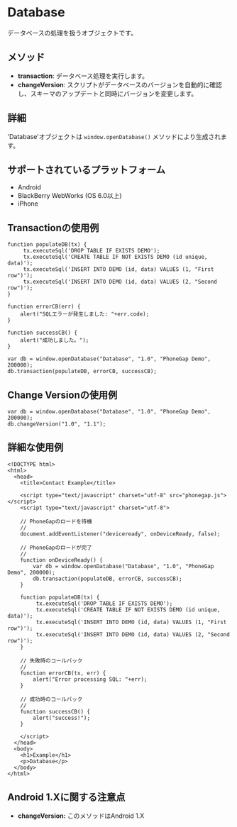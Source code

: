 Database
=======

データベースの処理を扱うオブジェクトです。

メソッド
-------

- __transaction__: データベース処理を実行します。
- __changeVersion__: スクリプトがデータベースのバージョンを自動的に確認し、スキーマのアップデートと同時にバージョンを変更します。

詳細
-------

'Database'オブジェクトは `window.openDatabase()` メソッドにより生成されます。

サポートされているプラットフォーム
--------------------------------------

- Android
- BlackBerry WebWorks (OS 6.0以上)
- iPhone

Transactionの使用例
------------------
	function populateDB(tx) {
		 tx.executeSql('DROP TABLE IF EXISTS DEMO');
		 tx.executeSql('CREATE TABLE IF NOT EXISTS DEMO (id unique, data)');
		 tx.executeSql('INSERT INTO DEMO (id, data) VALUES (1, "First row")');
		 tx.executeSql('INSERT INTO DEMO (id, data) VALUES (2, "Second row")');
	}
	
	function errorCB(err) {
		alert("SQLエラーが発生しました: "+err.code);
	}
	
	function successCB() {
		alert("成功しました。");
	}
	
	var db = window.openDatabase("Database", "1.0", "PhoneGap Demo", 200000);
	db.transaction(populateDB, errorCB, successCB);

Change Versionの使用例
-------------------

	var db = window.openDatabase("Database", "1.0", "PhoneGap Demo", 200000);
	db.changeVersion("1.0", "1.1");

詳細な使用例
------------

    <!DOCTYPE html>
    <html>
      <head>
        <title>Contact Example</title>

        <script type="text/javascript" charset="utf-8" src="phonegap.js"></script>
        <script type="text/javascript" charset="utf-8">

        // PhoneGapのロードを待機
        //
        document.addEventListener("deviceready", onDeviceReady, false);

        // PhoneGapのロードが完了
        //
        function onDeviceReady() {
			var db = window.openDatabase("Database", "1.0", "PhoneGap Demo", 200000);
			db.transaction(populateDB, errorCB, successCB);
        }
		
		function populateDB(tx) {
			 tx.executeSql('DROP TABLE IF EXISTS DEMO');
			 tx.executeSql('CREATE TABLE IF NOT EXISTS DEMO (id unique, data)');
			 tx.executeSql('INSERT INTO DEMO (id, data) VALUES (1, "First row")');
			 tx.executeSql('INSERT INTO DEMO (id, data) VALUES (2, "Second row")');
		}
		
		// 失敗時のコールバック
		//
		function errorCB(tx, err) {
			alert("Error processing SQL: "+err);
		}
		
		// 成功時のコールバック
		//
		function successCB() {
			alert("success!");
		}
	
        </script>
      </head>
      <body>
        <h1>Example</h1>
        <p>Database</p>
      </body>
    </html>

Android 1.Xに関する注意点
------------------

- __changeVersion:__ このメソッドはAndroid 1.X 
